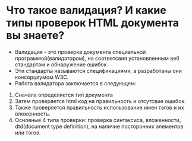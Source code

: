 # Что такое валидация? И какие типы проверок HTML документа вы знаете?

- Валидация - это проверка документа специальной программой(валидатором), на соответсвия установленным веб стандартам и обнаружение ошибок.
- Эти стандарты называются спецификациями, а разработаны они консорциумом W3C.
- Работа валидатора заключается в следующем:
1. Сначала определяется тип документа
2. Затем проверяется html код на правильность и отсутсвие ошибок.
3. Также проверяется правильность использование имен тэгов и их вложенность.
4. Основные 4 типа проверки: проверка синтаксиса, вложенности, dtd(document type definition), на наличие посторонних элементов или тэгов.
